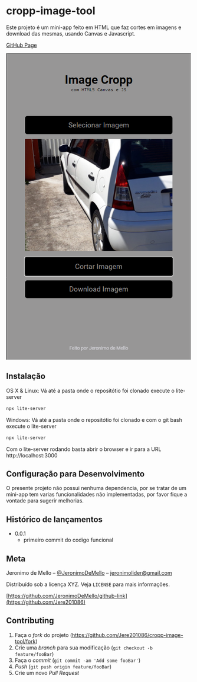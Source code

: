 # cropp-image-tool

Este projeto é um mini-app feito em HTML que faz cortes em imagens e download das mesmas,
usando Canvas e Javascript.

[GitHub Page](https://jere201086.github.io/cropp-image-tool/)

![](./example.png)

## Instalação

OS X & Linux: 
Vá até a pasta onde o repositótio foi clonado execute o lite-server
```sh
npx lite-server
``` 

Windows: 
Vá até a pasta onde o repositótio foi clonado e com o git bash execute o lite-server
```sh
npx lite-server
```
Com o lite-server rodando basta abrir o browser e ir para a URL 
http://localhost:3000

## Configuração para Desenvolvimento

O presente projeto não possui nenhuma dependencia, por se tratar de um mini-app tem varias funcionalidades não implementadas, por favor fique a vontade para sugerir melhorias.


## Histórico de lançamentos

* 0.0.1
    * primeiro commit do codigo funcional

## Meta

Jeronimo de Mello – [@JeronimoDeMello](https://www.linkedin.com/in/jeronimo-de-mello-393804124/) – jeronimolider@gmail.com

Distribuído sob a licença XYZ. Veja `LICENSE` para mais informações.

[https://github.com/JeronimoDeMello/github-link](https://github.com/Jere201086)

## Contributing

1. Faça o _fork_ do projeto (<https://github.com/Jere201086/cropp-image-tool/fork>)
2. Crie uma _branch_ para sua modificação (`git checkout -b feature/fooBar`)
3. Faça o _commit_ (`git commit -am 'Add some fooBar'`)
4. _Push_ (`git push origin feature/fooBar`)
5. Crie um novo _Pull Request_

<!-- Markdown link & img dfn's -->
[npm-image]: https://img.shields.io/npm/v/datadog-metrics.svg?style=flat-square
[npm-url]: https://npmjs.org/package/datadog-metrics
[npm-downloads]: https://img.shields.io/npm/dm/datadog-metrics.svg?style=flat-square
[travis-image]: https://img.shields.io/travis/dbader/node-datadog-metrics/master.svg?style=flat-square
[travis-url]: https://travis-ci.org/dbader/node-datadog-metrics
[wiki]: https://github.com/Jere201086/cropp-image-tool/wiki
